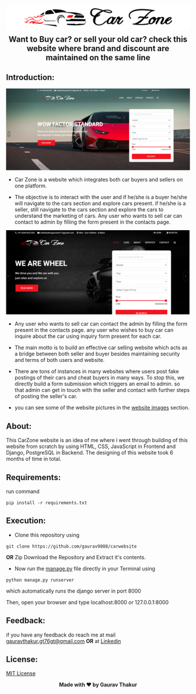 <p align="center">
  <img src="https://github.com/dev-venkateshnagumantri/cars_world-gitproject/blob/master/static/img/logos/black-logo.png" >
  <h2 align="center" style="margin-top: -4px !important;"> Want to Buy car? or sell your old car? check this website where brand and discount are maintained on the same line </h2>
</p>

## Introduction:

<p align="center">
  <img src="https://github.com/dev-venkateshnagumantri/cars_world-gitproject/blob/master/website%20images/Intro.png" >
</p>

- Car Zone is a website which integrates both car buyers and sellers on one platform.

- The objective is to interact with the user and if he/she is a buyer he/she will navigate to the cars section and explore cars present. if he/she is a seller, still navigate to the cars section and explore the cars to understand the marketing of cars. Any user who wants to sell car can contact to admin by filling the form present in the contacts page.

<p align="center">
  <img src="https://github.com/dev-venkateshnagumantri/cars_world-gitproject/blob/master/website%20images/Intro2.png" >
</p>

- Any user who wants to sell car can contact the admin by filling the form present in the contacts page. any user who wishes to buy car can inquire about the car using inquiry form present for each car.

- The main motto is to build an effective car selling website which acts as a bridge between both seller and buyer besides maintaining security and terms of both users and website.

- There are tons of instances in many websites where users post fake postings of their cars and cheat buyers in many ways. To stop this, we directly build a form submission which triggers an email to admin. so that admin can get in touch with the seller and contact with further steps of posting the seller's car.

- you can see some of the website pictures in the [website images](https://github.com/dev-venkateshnagumantri/cars_world-gitproject/tree/master/website%20images) section.

## About:

This CarZone website is an idea of me where i went through building of this website from scratch by using HTML, CSS, JavaScript in Frontend and Django, PostgreSQL in Backend. The designing of this website took 6 months of time in total.

## Requirements:

run command 

```
pip install -r requirements.txt
```

## Execution:
-	Clone this repository using
```
git clone https://github.com/gaurav9808/carwebsite
```
**OR**
Zip Download the Repository and Extract it's contents.
-	Now run the [manage.py](https://github.com/gaurav9808/carwebsite/blob/master/manage.py) file directly in your Terminal using
```
python manage.py runserver 
```
which automatically runs the django server in port 8000

Then, open your browser and type localhost:8000 or 127.0.0.1:8000

## Feedback:

if you have any feedback do reach me at mail gauravthakur.gt76gt@gmail.com **OR** at [Linkedin](https://www.linkedin.com/in/gaurav-singh-06aa801a4/)

## License:

[MIT License](License)


<p align='center'><b>Made with ❤ by Gaurav Thakur</b></p>


 









